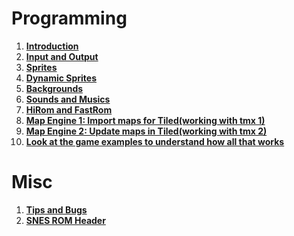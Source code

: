 # Programming #
  1. **[Introduction](Introduction.md)**
  2. **[Input and Output](Input-and-Output.md)**
  3. **[Sprites](Sprites.md)**
  4. **[Dynamic Sprites](Dynamic-Sprites.md)**
  5. **[Backgrounds](Backgrounds.md)**
  6. **[Sounds and Musics](Sounds-and-Musics.md)**
  7. **[HiRom and FastRom](HiRom-and-FastRom.md)**
  8. **[Map Engine 1: Import maps for Tiled(working with tmx 1)](Import-maps-for-Tiled.md)**
  9. **[Map Engine 2: Update maps in Tiled(working with tmx 2)](Update-Maps-in-Tiled.md)**
  10. **[Look at the game examples to understand how all that works](https://github.com/BrunoRNS/SNES-IDE/tree/main/docs/examples)**

# Misc #
  1. **[Tips and Bugs](Tips-and-Bugs.md)**
  2. **[SNES ROM Header](SNES-ROM-Header.md)**
